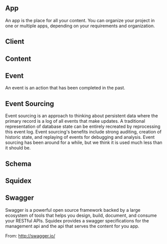 ## App
An app is the place for all your content. You can organize your project in one or multiple apps, depending on your requirements and organization.

## Client

## Content

## Event
An event is an action that has been completed in the past.

## Event Sourcing
Event sourcing is an approach to thinking about persistent data where the primary record is a log of all events that make updates. A traditional representation of database state can be entirely recreated by reprocessing this event log. Event sourcing's benefits include strong auditing, creation of historic state, and replaying of events for debugging and analysis. Event sourcing has been around for a while, but we think it is used much less than it should be.

## Schema

## Squidex

## Swagger
Swagger is a powerful open source framework backed by a large ecosystem of tools that helps you design, build, document, and consume your RESTful APIs. Squidex provides a swagger specifications for the management api and the api that serves the content for you app.

From: http://swagger.io/